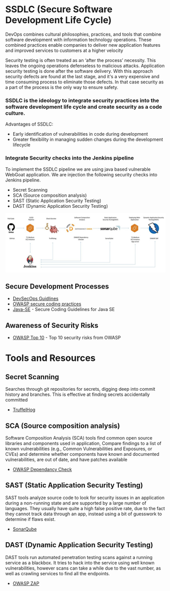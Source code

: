 # SSDLC (Secure Software Development Life Cycle) 

<!-- START doctoc generated TOC please keep comment here to allow auto update -->
<!-- DON'T EDIT THIS SECTION, INSTEAD RE-RUN doctoc TO UPDATE -->


DevOps combines cultural philosophies, practices, and tools that combine software development with information technology operations. These combined practices enable companies to deliver new application features and improved services to customers at a higher velocity

Security testing is often treated as an ‘after the process’ necessity. This leaves the ongoing operations defenseless to malicious attacks. 
Application security testing is done after the software delivery. With this approach security defects are found at the last stage, and it's a very expensive and time consuming process to eliminate those defects. In that case security as a part of the process is the only way to ensure safety. 

### SSDLC is the ideology to integrate security practices into the software development life cycle and create security as a code culture.

Advantages of SSDLC:
 * Early identification of vulnerabilities in code during development
 * Greater flexibility in managing sudden changes during the development lifecycle

### Integrate Security checks into the Jenkins pipeline 

To implement the SSDLC pipeline we are using java based vulnerable WebGoat application. We are injection the following security checks into Jenkins pipeline.

  * Secret Scanning
  * SCA (Source composition analysis)
  * SAST (Static Application Security Testing)
  * DAST (Dynamic Application Security Testing)

![start_caQtDM_7id.sh](https://raw.githubusercontent.com/gaikwad-kunal/SSDLC/main/SSDLC_Case_study.JPG)

## Secure Development Processes

* [DevSecOps Guidlines](https://owasp.org/www-project-devsecops-guideline/)
* [OWASP secure coding practices](https://www.owasp.org/images/0/08/OWASP_SCP_Quick_Reference_Guide_v2.pdf)
* [Java-SE](https://www.oracle.com/java/technologies/javase/seccodeguide.html) - Secure Coding Guidelines for Java SE

## Awareness of Security Risks

* [OWASP Top 10](https://owasp.org/www-project-top-ten/) - Top 10 security risks from OWASP 

# Tools and Resources

## Secret Scanning

Searches through git repositories for secrets, digging deep into commit history and branches. This is effective at finding secrets accidentally committed 

* [TruffelHog](https://github.com/trufflesecurity/truffleHog)

## SCA (Source composition analysis)

Software Composition Analysis (SCA) tools find common open source libraries and components used in application, Compare findings to a list of known vulnerabilities (e.g., Common Vulnerabilities and Exposures, or CVEs) and determine whether components have known and documented vulnerabilities, are out of date, and have patches available

* [OWASP Dependancy Check](https://github.com/jeremylong/DependencyCheck)

## SAST (Static Application Security Testing)

SAST tools analyze source code to look for security issues in an application during a non-running state and are supported by a large number of languages. They usually have quite a high false positive rate, due to the fact they cannot track data through an app, instead using a bit of guesswork to determine if flaws exist.

* [SonarQube](https://www.sonarqube.org/) 

## DAST (Dynamic Application Security Testing)

DAST tools run automated penetration testing scans against a running service as a blackbox. It tries to hack into the service using well known vulnerabilities, however scans can take a while due to the vast number, as well as crawling services to find all the endpoints.

* [OWASP ZAP](https://github.com/zaproxy/zaproxy)
